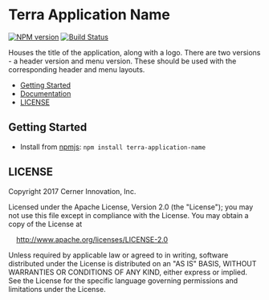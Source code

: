 # Terra Application Name


[![NPM version](http://img.shields.io/npm/v/terra-application-name.svg)](https://www.npmjs.org/package/terra-application-name)
[![Build Status](https://travis-ci.org/cerner/terra-framework.svg?branch=master)](https://travis-ci.org/cerner/terra-framework)

Houses the title of the application, along with a logo. There are two versions - a header version and menu version. These should be used with the corresponding header and menu layouts.

- [Getting Started](#getting-started)
- [Documentation](https://github.com/cerner/terra-framework/tree/master/packages/terra-application-name/docs)
- [LICENSE](#license)

## Getting Started

- Install from [npmjs](https://www.npmjs.com): `npm install terra-application-name`

## LICENSE

Copyright 2017 Cerner Innovation, Inc.

Licensed under the Apache License, Version 2.0 (the "License"); you may not use this file except in compliance with the License. You may obtain a copy of the License at

&nbsp;&nbsp;&nbsp;&nbsp;http://www.apache.org/licenses/LICENSE-2.0

Unless required by applicable law or agreed to in writing, software distributed under the License is distributed on an "AS IS" BASIS, WITHOUT WARRANTIES OR CONDITIONS OF ANY KIND, either express or implied. See the License for the specific language governing permissions and limitations under the License.
